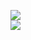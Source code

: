 [![](https://img.shields.io/badge/Made%20With-Github%20Spray-lightgrey.svg?style=for-the-badge&logo=github)](https://github.com/Annihil/github-spray#3344)  
[![](https://i.imgur.com/2DrTn0Z.gif)](https://github.com/Annihil/github-spray)